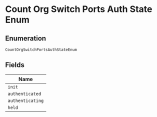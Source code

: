 
# Count Org Switch Ports Auth State Enum

## Enumeration

`CountOrgSwitchPortsAuthStateEnum`

## Fields

| Name |
|  --- |
| `init` |
| `authenticated` |
| `authenticating` |
| `held` |

